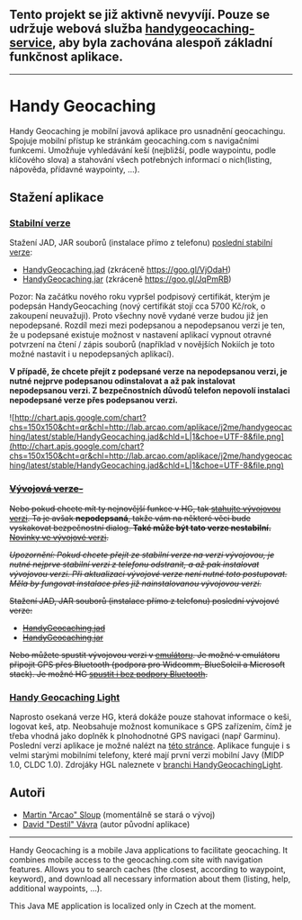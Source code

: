 ## Tento projekt se již aktivně nevyvíjí. Pouze se udržuje webová služba [handygeocaching-service](https://github.com/arcao/handygeocaching-service), aby byla zachována alespoň základní funkčnost aplikace.
---
# Handy Geocaching #
Handy Geocaching je mobilní javová aplikace pro usnadnění geocachingu. Spojuje mobilní přístup ke stránkám geocaching.com s navigačními funkcemi. Umožňuje vyhledávání keší (nejbližší, podle waypointu, podle klíčového slova) a stahování všech potřebných informací o nich(listing, nápověda, přídavné waypointy, …).

## Stažení aplikace ##
### [Stabilní verze](https://github.com/arcao/handygeocaching/releases) ###
Stažení JAD, JAR souborů (instalace přímo z telefonu) [poslední stabilní verze](https://github.com/arcao/handygeocaching/releases/latest):
  * [HandyGeocaching.jad](http://lab.arcao.com/aplikace/j2me/handygeocaching/latest/stable/HandyGeocaching.jad) (zkráceně https://goo.gl/VjOdaH)
  * [HandyGeocaching.jar](http://lab.arcao.com/aplikace/j2me/handygeocaching/latest/stable/HandyGeocaching.jar) (zkráceně https://goo.gl/JqPmRB)

Pozor: Na začátku nového roku vypršel podpisový certifikát, kterým je podepsán HandyGeocaching (nový certifikát stojí cca 5700 Kč/rok, o zakoupení neuvažuji). Proto všechny nově vydané verze budou již jen nepodepsané. Rozdíl mezi mezi podepsanou a nepodepsanou verzi je ten, že u podepsané existuje možnost v nastavení aplikací vypnout otravné potvrzení na čtení / zápis souborů (například v novějších Nokiích je toto možné nastavit i u nepodepsaných aplikací).

**V případě, že chcete přejít z podepsané verze na nepodepsanou verzi, je nutné nejprve podepsanou odinstalovat a až pak instalovat nepodepsanou verzi. Z bezpečnostních důvodů telefon nepovolí instalaci nepodepsané verze přes podepsanou verzi.**

![http://chart.apis.google.com/chart?chs=150x150&cht=qr&chl=http://lab.arcao.com/aplikace/j2me/handygeocaching/latest/stable/HandyGeocaching.jad&chld=L|1&choe=UTF-8&file.png](http://chart.apis.google.com/chart?chs=150x150&cht=qr&chl=http://lab.arcao.com/aplikace/j2me/handygeocaching/latest/stable/HandyGeocaching.jad&chld=L|1&choe=UTF-8&file.png)

### ~~[Vývojová verze-](http://code.google.com/p/handygeocaching/downloads/list?can=2&q=label:Testing)~~ ###
~~Nebo pokud chcete mít ty nejnovější funkce v HG, tak [stahujte vývojovou verzi](http://code.google.com/p/handygeocaching/downloads/list?can=2&q=label:Testing). Ta je avšak **nepodepsaná**, takže vám na některé věci bude vyskakovat bezpečnostní dialog. **Také může být tato verze nestabilní.** [Novinky ve vývojové verzi](http://lab.arcao.com/aplikace/j2me/handygeocaching/vyvojova-verze.html).~~

~~_Upozornění: Pokud chcete přejít ze stabilní verze na verzi vývojovou, je nutné nejprve stabilní verzi z telefonu odstranit, a až pak instalovat vývojovou verzi. Při aktualizaci vývojové verze není nutné toto postupovat. Měla by fungovat instalace přes již nainstalovanou vývojovou verzi._~~

~~Stažení JAD, JAR souborů (instalace přímo z telefonu) poslední vývojové verze:~~
  * ~~[HandyGeocaching.jad](http://lab.arcao.com/aplikace/j2me/handygeocaching/latest/testing/HandyGeocaching.jad)~~
  * ~~[HandyGeocaching.jar](http://lab.arcao.com/aplikace/j2me/handygeocaching/latest/testing/HandyGeocaching.jar)~~

<!-- ![http://chart.apis.google.com/chart?chs=150x150&cht=qr&chl=http://lab.arcao.com/aplikace/j2me/handygeocaching/latest/testing/HandyGeocaching.jad&chld=L|1&choe=UTF-8&file.png](http://chart.apis.google.com/chart?chs=150x150&cht=qr&chl=http://lab.arcao.com/aplikace/j2me/handygeocaching/latest/testing/HandyGeocaching.jad&chld=L|1&choe=UTF-8&file.png) -->

~~Nebo můžete spustit vývojovou verzi v [emulátoru](http://bluecove.org/bluecove-examples/bluecove-webstart/open/lab.arcao.com/aplikace/j2me/handygeocaching/latest/testing/HandyGeocaching.jnlp). Je možné v emulátoru připojit GPS přes Bluetooth (podpora pro Widcomm, BlueSoleil a Microsoft stack). Je možné HG [spustit i bez podpory Bluetooth](http://microemu.org/webstart/lab.arcao.com/aplikace/j2me/handygeocaching/latest/testing/HandyGeocaching.jnlp).~~

### [Handy Geocaching Light](http://files.arcao.com/handygeocaching/light/) ###
Naprosto osekaná verze HG, která dokáže pouze stahovat informace o keši, logovat keš, atp. Neobsahuje možnost komunikace s GPS zařízením, čímž je třeba vhodná jako doplněk k plnohodnotné GPS navigaci (např Garminu). Poslední verzi aplikace je možné nalézt na [této stránce](http://files.arcao.com/handygeocaching/light/). Aplikace funguje i s velmi starými mobilními telefony, které mají první verzi mobilní Javy (MIDP 1.0, CLDC 1.0). Zdrojáky HGL naleznete v [branchi HandyGeocachingLight](https://github.com/arcao/handygeocaching/tree/HandyGeocachingLight).

## Autoři ##
  * [Martin "Arcao" Sloup](http://www.arcao.com/) (momentálně se stará o vývoj)
  * [David "Destil" Vávra](http://www.destil.cz) (autor původní aplikace)

---

Handy Geocaching is a mobile Java applications to facilitate geocaching. It combines mobile access to the geocaching.com site with navigation features. Allows you to search caches (the closest, according to waypoint, keyword), and download all necessary information about them (listing, help, additional waypoints, ...).

This Java ME application is localized only in Czech at the moment.
